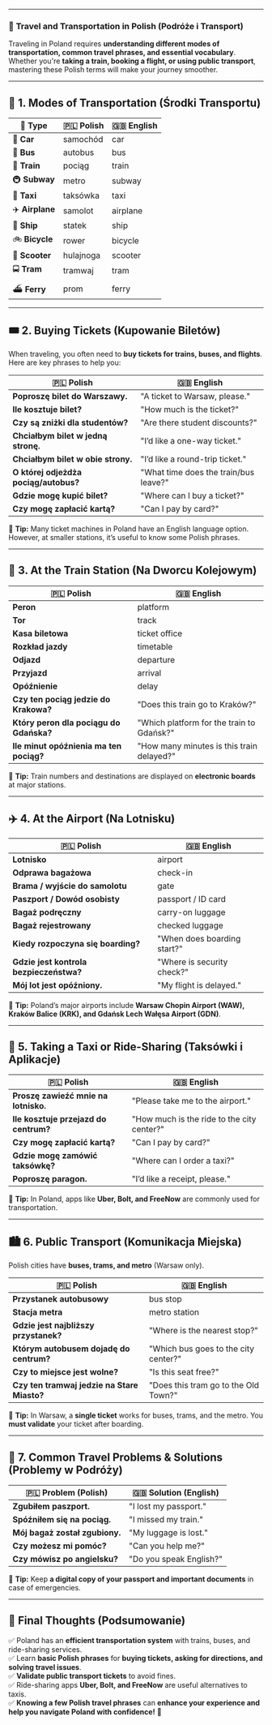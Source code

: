 
---
### 📌 **Travel and Transportation in Polish (Podróże i Transport)**

Traveling in Poland requires **understanding different modes of transportation, common travel phrases, and essential vocabulary**. Whether you're **taking a train, booking a flight, or using public transport**, mastering these Polish terms will make your journey smoother.

---

## 🚆 **1. Modes of Transportation (Środki Transportu)**

|🚗 **Type**|🇵🇱 **Polish**|🇬🇧 **English**|
|---|---|---|
|🚗 **Car**|samochód|car|
|🚌 **Bus**|autobus|bus|
|🚆 **Train**|pociąg|train|
|🚇 **Subway**|metro|subway|
|🚖 **Taxi**|taksówka|taxi|
|✈️ **Airplane**|samolot|airplane|
|🚢 **Ship**|statek|ship|
|🚲 **Bicycle**|rower|bicycle|
|🛴 **Scooter**|hulajnoga|scooter|
|🚍 **Tram**|tramwaj|tram|
|⛴ **Ferry**|prom|ferry|

---

## 🎟 **2. Buying Tickets (Kupowanie Biletów)**

When traveling, you often need to **buy tickets for trains, buses, and flights**. Here are key phrases to help you:

|🇵🇱 **Polish**|🇬🇧 **English**|
|---|---|
|**Poproszę bilet do Warszawy.**|"A ticket to Warsaw, please."|
|**Ile kosztuje bilet?**|"How much is the ticket?"|
|**Czy są zniżki dla studentów?**|"Are there student discounts?"|
|**Chciałbym bilet w jedną stronę.**|"I’d like a one-way ticket."|
|**Chciałbym bilet w obie strony.**|"I’d like a round-trip ticket."|
|**O której odjeżdża pociąg/autobus?**|"What time does the train/bus leave?"|
|**Gdzie mogę kupić bilet?**|"Where can I buy a ticket?"|
|**Czy mogę zapłacić kartą?**|"Can I pay by card?"|

📌 **Tip:** Many ticket machines in Poland have an English language option. However, at smaller stations, it’s useful to know some Polish phrases.

---

## 🚉 **3. At the Train Station (Na Dworcu Kolejowym)**

|🇵🇱 **Polish**|🇬🇧 **English**|
|---|---|
|**Peron**|platform|
|**Tor**|track|
|**Kasa biletowa**|ticket office|
|**Rozkład jazdy**|timetable|
|**Odjazd**|departure|
|**Przyjazd**|arrival|
|**Opóźnienie**|delay|
|**Czy ten pociąg jedzie do Krakowa?**|"Does this train go to Kraków?"|
|**Który peron dla pociągu do Gdańska?**|"Which platform for the train to Gdańsk?"|
|**Ile minut opóźnienia ma ten pociąg?**|"How many minutes is this train delayed?"|

📌 **Tip:** Train numbers and destinations are displayed on **electronic boards** at major stations.

---

## ✈️ **4. At the Airport (Na Lotnisku)**

|🇵🇱 **Polish**|🇬🇧 **English**|
|---|---|
|**Lotnisko**|airport|
|**Odprawa bagażowa**|check-in|
|**Brama / wyjście do samolotu**|gate|
|**Paszport / Dowód osobisty**|passport / ID card|
|**Bagaż podręczny**|carry-on luggage|
|**Bagaż rejestrowany**|checked luggage|
|**Kiedy rozpoczyna się boarding?**|"When does boarding start?"|
|**Gdzie jest kontrola bezpieczeństwa?**|"Where is security check?"|
|**Mój lot jest opóźniony.**|"My flight is delayed."|

📌 **Tip:** Poland’s major airports include **Warsaw Chopin Airport (WAW), Kraków Balice (KRK), and Gdańsk Lech Wałęsa Airport (GDN)**.

---

## 🚕 **5. Taking a Taxi or Ride-Sharing (Taksówki i Aplikacje)**

|🇵🇱 **Polish**|🇬🇧 **English**|
|---|---|
|**Proszę zawieźć mnie na lotnisko.**|"Please take me to the airport."|
|**Ile kosztuje przejazd do centrum?**|"How much is the ride to the city center?"|
|**Czy mogę zapłacić kartą?**|"Can I pay by card?"|
|**Gdzie mogę zamówić taksówkę?**|"Where can I order a taxi?"|
|**Poproszę paragon.**|"I’d like a receipt, please."|

📌 **Tip:** In Poland, apps like **Uber, Bolt, and FreeNow** are commonly used for transportation.

---

## 🏙 **6. Public Transport (Komunikacja Miejska)**

Polish cities have **buses, trams, and metro** (Warsaw only).

|🇵🇱 **Polish**|🇬🇧 **English**|
|---|---|
|**Przystanek autobusowy**|bus stop|
|**Stacja metra**|metro station|
|**Gdzie jest najbliższy przystanek?**|"Where is the nearest stop?"|
|**Którym autobusem dojadę do centrum?**|"Which bus goes to the city center?"|
|**Czy to miejsce jest wolne?**|"Is this seat free?"|
|**Czy ten tramwaj jedzie na Stare Miasto?**|"Does this tram go to the Old Town?"|

📌 **Tip:** In Warsaw, a **single ticket** works for buses, trams, and the metro. You **must validate** your ticket after boarding.

---

## 🛑 **7. Common Travel Problems & Solutions (Problemy w Podróży)**

|🇵🇱 **Problem (Polish)**|🇬🇧 **Solution (English)**|
|---|---|
|**Zgubiłem paszport.**|"I lost my passport."|
|**Spóźniłem się na pociąg.**|"I missed my train."|
|**Mój bagaż został zgubiony.**|"My luggage is lost."|
|**Czy możesz mi pomóc?**|"Can you help me?"|
|**Czy mówisz po angielsku?**|"Do you speak English?"|

📌 **Tip:** Keep **a digital copy of your passport and important documents** in case of emergencies.

---

## 🎯 **Final Thoughts (Podsumowanie)**

✅ Poland has an **efficient transportation system** with trains, buses, and ride-sharing services.  
✅ Learn **basic Polish phrases** for **buying tickets, asking for directions, and solving travel issues**.  
✅ **Validate public transport tickets** to avoid fines.  
✅ Ride-sharing apps **Uber, Bolt, and FreeNow** are useful alternatives to taxis.  
✅ **Knowing a few Polish travel phrases** can **enhance your experience and help you navigate Poland with confidence!** 🚀